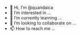 - 👋 Hi, I’m @quandaica
- 👀 I’m interested in ...
- 🌱 I’m currently learning ...
- 💞️ I’m looking to collaborate on ...
- 📫 How to reach me ...

<!---
quandaica/quandaica is a ✨ special ✨ repository because its `README.md` (this file) appears on your GitHub profile.
You can click the Preview link to take a look at your changes.
--->
